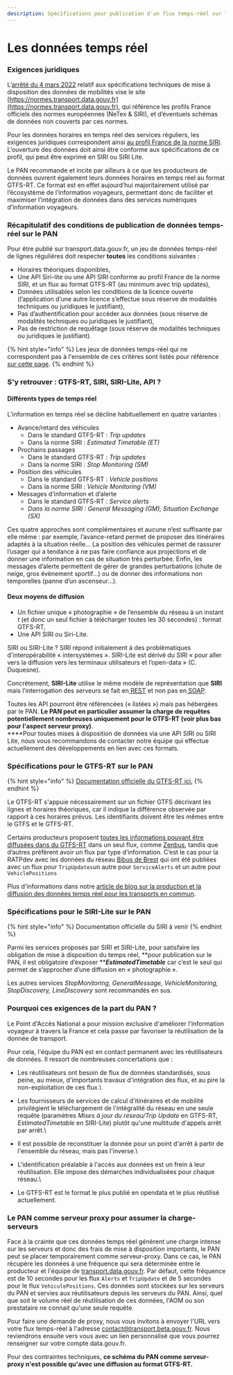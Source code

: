 ```yaml
---
description: Spécifications pour publication d'un flux temps-réel sur le PAN
---
```


# Les données temps réel

### Exigences juridiques&#x20;

L’[arrêté du 4 mars 2022](https://www.legifrance.gouv.fr/jorf/id/JORFTEXT000045382208) relatif aux spécifications techniques de mise à disposition des données de mobilités vise le site [https://normes.transport.data.gouv.fr](https://normes.transport.data.gouv.fr), qui référence les profils France officiels des normes européennes (NeTex & SIRI), et d’éventuels schémas de données non couverts par ces normes.

Pour les données horaires en temps réel des services réguliers, les exigences juridiques correspondent ainsi [au profil France de la norme SIRI](https://normes.transport.data.gouv.fr/posts/siri/). L’ouverture des données doit ainsi être conforme aux spécifications de ce profil, qui peut être exprimé en SIRI ou SIRI Lite.

Le PAN recommande et incite par ailleurs à ce que les producteurs de données ouvrent également leurs données horaires en temps réel au format GTFS-RT. Ce format est en effet aujourd’hui majoritairement utilisé par l’écosystème de l’information voyageurs, permettant donc de faciliter et maximiser l’intégration de données dans des services numériques d’information voyageurs.



### Récapitulatif des conditions de publication de données temps-réel sur le PAN

Pour être publié sur transport.data.gouv.fr, un jeu de données temps-réel de lignes régulières doit respecter **toutes** les conditions suivantes :

* Horaires théoriques disponibles,
* Une API Siri-lite ou une API SIRI conforme au profil France de la norme SIRI, et un flux au format GTFS-RT (au minimum avec trip updates),
* Données utilisables selon les conditions de la licence ouverte (l’application d’une autre licence s’effectue sous réserve de modalités techniques ou juridiques le justifiant),
* Pas d’authentification pour accéder aux données (sous réserve de modalités techniques ou juridiques le justifiant),&#x20;
* Pas de restriction de requêtage (sous réserve de modalités techniques ou juridiques le justifiant).



{% hint style="info" %}
Les jeux de données temps-réel qui ne correspondent pas à l'ensemble de ces critères sont listés pour référence [sur cette page](https://transport.data.gouv.fr/real\_time).
{% endhint %}

### S'y retrouver : GTFS-RT, SIRI, SIRI-Lite, API ?

#### Différents types de temps réel

L’information en temps réel se décline habituellement en quatre variantes :

* Avance/retard des véhicules
  * Dans le standard GTFS-RT : _Trip updates_
  * Dans la norme SIRI : _Estimated Timetable (ET)_
* Prochains passages
  * Dans le standard GTFS-RT : _Trip updates_
  * Dans la norme SIRI : _Stop Monitoring (SM)_
* Position des véhicules&#x20;
  * Dans le standard GTFS-RT : _Vehicle positions_
  * Dans la norme SIRI : _Vehicle Monitoring (VM)_
* Messages d’information et d’alerte
  * Dans le standard GTFS-RT : _Service alerts_
  * _Dans la norme SIRI : General Messaging (GM), Situation Exchange (SX)_

Ces quatre approches sont complémentaires et aucune n’est suffisante par elle même : par exemple, l’avance-retard permet de proposer des itinéraires adaptés à la situation réelle… La position des véhicules permet de rassurer l’usager qui a tendance à ne pas faire confiance aux projections et de donner une information en cas de situation très perturbée. Enfin, les messages d’alerte permettent de gérer de grandes perturbations (chute de neige, gros évènement sportif…) ou de donner des informations non temporelles (panne d’un ascenseur…).

#### Deux moyens de diffusion

* Un fichier unique « photographie » de l’ensemble du réseau à un instant _t_ (et donc un seul fichier à télécharger toutes les 30 secondes) : format GTFS-RT,
* Une API SIRI ou Siri-Lite.



SIRI ou SIRI-Lite ? SIRI répond initialement à des problématiques d'interopérabilité « intersystèmes ». SIRI-Lite est dérivé du SIRI « pour aller vers la diffusion vers les terminaux utilisateurs et l’open-data » (C. Duquesne).

Concrètement, **SIRI-Lite** utilise le même modèle de représentation que **SIRI** mais l’interrogation des serveurs se fait en[ REST](https://fr.wikipedia.org/wiki/Representational\_state\_transfer) et non pas en[ SOAP](https://fr.wikipedia.org/wiki/SOAP).

Toutes les API pourront être référencées (« listées ») mais pas hébergées par le PAN. **Le PAN peut en particulier assumer la charge de requêtes potentiellement nombreuses uniquement pour le GTFS-RT (voir plus bas pour l'aspect serveur proxy)**.\
****Pour toutes mises à disposition de données via une API SIRI ou SIRI Lite, nous vous recommandons de contacter notre équipe qui effectue actuellement des développements en lien avec ces formats.

### Spécifications pour le GTFS-RT sur le PAN

{% hint style="info" %}
[Documentation officielle du GTFS-RT ici.](https://developers.google.com/transit/gtfs-realtime/index?hl=fr)
{% endhint %}

Le GTFS-RT s'appuie nécessairement sur un fichier GTFS décrivant les lignes et horaires théoriques, car il indique la différence observée par rapport à ces horaires prévus. Les identifiants doivent être les mêmes entre le GTFS et le GTFS-RT.&#x20;

Certains producteurs proposent [toutes les informations pouvant être diffusées dans du GTFS-RT](https://doc.transport.data.gouv.fr/producteurs/operateurs-de-transport-regulier-de-personnes/temps-reel-des-transports-en-commun#sy-retrouver-gtfs-rt-siri-siri-lite-api) dans un seul flux, comme [Zenbus](https://transport.data.gouv.fr/datasets?\_utf8=%E2%9C%93\&q=zenbus), tandis que d’autres préfèrent avoir un flux par type d’information. C’est le cas pour la RATPdev avec les données du réseau [Bibus de Brest](https://transport.data.gouv.fr/datasets/horaires-theoriques-et-temps-reel-des-bus-et-tramways-circulant-sur-le-territoire-de-brest-metropole/) qui ont été publiées avec un flux pour `TripUpdates`un autre pour `ServiceAlerts` et un autre pour `VehiclePositions`&#x20;

Plus d'informations dans notre [article de blog sur la production et la diffusion des données temps réel pour les transports en commun](https://blog.transport.data.gouv.fr/billets/la-production-des-donn%C3%A9es-temps-r%C3%A9el-interview-avec-diff%C3%A9rents-producteurs-de-donn%C3%A9es/).

### Spécifications pour le SIRI-Lite sur le PAN

{% hint style="info" %}
Documentation officielle du SIRI à venir
{% endhint %}

Parmi les services proposés par SIRI et SIRI-Lite, pour satisfaire les obligation de mise à disposition du temps réel, **pour publication sur le PAN, il est obligatoire d’exposer **_**EstimatedTimetable**_ car c’est le seul qui permet de s’approcher d’une diffusion en « photographie ».

Les autres services _StopMonitoring,  GeneralMessage, VehicleMonitoring, StopDiscovery, LineDiscovery_ sont recommandés en sus.

### Pourquoi ces exigences de la part du PAN ?

Le Point d'Accès National a pour mission exclusive d'améliorer l'information voyageur à travers la France et cela passe par favoriser la réutilisation de la donnée de transport.

Pour cela, l'équipe du PAN est en contact permanent avec les réutilisateurs de données. Il ressort de nombreuses concertations que :

* Les réutilisateurs ont besoin de flux de données standardisés, sous peine, au mieux, d'importants travaux d'intégration des flux, et au pire la non-exploitation de ces flux.\

* Les fournisseurs de services de calcul d'itinéraires et de mobilité privilégient le téléchargement de l'intégralité du réseau en une seule requête (paramètres _Mises à jour du réseau/Trip Update_ en GTFS-RT, _EstimatedTimetable_ en SIRI-Lite) plutôt qu'une multitude d'appels arrêt par arrêt.\

* Il est possible de reconstituer la donnée pour un point d'arrêt à partir de l'ensemble du réseau, mais pas l'inverse.\

* L'identification préalable à l'accès aux données est un frein à leur réutilisation. Elle impose des démarches individualisées pour chaque réseau.\

* Le GTFS-RT est le format le plus publié en opendata et le plus réutilisé actuellement.&#x20;

### Le PAN comme serveur proxy pour assumer la charge-serveurs

Face à la crainte que ces données temps réel génèrent une charge intense sur les serveurs et donc des frais de mise à disposition importants, le PAN peut se placer temporairement comme serveur-proxy. Dans ce cas, le PAN récupère les données à une fréquence qui sera déterminée entre le producteur et l'équipe de [transport.data.gouv.fr](https://transport.data.gouv.fr/). Par défaut, cette fréquence est de 10 secondes pour les flux `Alerts` et `TripUpdate` et de 5 secondes pour le flux `VehiculePositions`. Ces données sont stockées sur les serveurs du PAN et servies aux réutilisateurs depuis les serveurs du PAN. Ainsi, quel que soit le volume réel de réutilisation de ces données, l'AOM ou son prestataire ne connait qu'une seule requête.

Pour faire une demande de proxy, nous vous invitons à envoyer l'URL vers votre flux temps-réel à l'adresse  [contact@transport.beta.gouv.fr](mailto:contact@transport.beta.gouv.fr). Nous reviendrons ensuite vers vous avec un lien personnalisé que vous pourrez renseigner sur votre compte data.gouv.fr.&#x20;

Pour des contraintes techniques, **ce schéma du PAN comme serveur-proxy n'est possible qu'avec une diffusion au format GTFS-RT.**&#x20;
